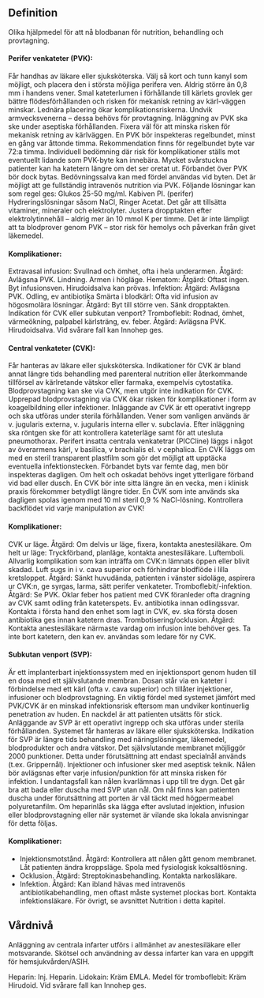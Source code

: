 ## Definition

Olika hjälpmedel för att nå blodbanan för nutrition, behandling och provtagning.

#### Perifer venkateter (PVK):

Får handhas av läkare eller sjuksköterska. Välj så kort och tunn kanyl som möjligt, och placera den i största möjliga perifera ven. Aldrig större än 0,8 mm i handens vener. Smal kateterlumen i förhållande till kärlets grovlek ger bättre flödesförhållanden och risken för mekanisk retning av kärl-väggen minskar. Lednära placering ökar komplikationsriskerna. Undvik armvecksvenerna – dessa behövs för provtagning.
Inläggning av PVK ska ske under aseptiska förhållanden. Fixera väl för att minska risken för mekanisk retning av kärlväggen. En PVK bör inspekteras regelbundet, minst en gång var åttonde timma. Rekommendation finns för regelbundet byte var 72:a timma. Individuell bedömning där risk för komplikationer ställs mot eventuellt lidande som PVK-byte kan innebära. Mycket svårstuckna patienter kan ha katetern längre om det ser oretat ut. Förbandet över PVK bör dock bytas. Bedövningssalva kan med fördel användas vid byten.
Det är möjligt att ge fullständig intravenös nutrition via PVK. Följande lösningar kan som regel ges:
Glukos 25-50 mg/ml.
Kabiven PI. (perifer)
Hydreringslösningar såsom NaCl, Ringer Acetat.
Det går att tillsätta vitaminer, mineraler och elektrolyter. Justera dropptakten efter elektrolytinnehåll – aldrig mer än 10 mmol K per timme.
Det är inte lämpligt att ta blodprover genom PVK – stor risk för hemolys och påverkan från givet läkemedel.

#### Komplikationer:

Extravasal infusion: Svullnad och ömhet, ofta i hela underarmen. Åtgärd: Avlägsna PVK. Lindning. Armen i högläge.
Hematom: Åtgärd: Oftast ingen. Byt infusionsven. Hirudoidsalva kan prövas.
Infektion: Åtgärd: Avlägsna PVK. Odling, ev antibiotika
Smärta i blodkärl: Ofta vid infusion av högosmolära lösningar. Åtgärd: Byt till större ven. Sänk dropptakten. Indikation för CVK eller subkutan venport?
Tromboflebit: Rodnad, ömhet, värmeökning, palpabel kärlsträng, ev. feber. Åtgärd: Avlägsna PVK. Hirudoidsalva. Vid svårare fall kan Innohep ges.

#### Central venkateter (CVK):

Får hanteras av läkare eller sjuksköterska. Indikationer för CVK är bland annat längre tids behandling med parenteral nutrition eller återkommande tillförsel av kärlretande vätskor eller farmaka, exempelvis cytostatika. Blodprovstagning kan ske via CVK, men utgör inte indikation för CVK. Upprepad blodprovstagning via CVK ökar risken för komplikationer i form av koagelbildning eller infektioner.
Inläggande av CVK är ett operativt ingrepp och ska utföras under sterila förhållanden. Vener som vanligen används är v. jugularis externa, v. jugularis interna eller v. subclavia. Efter inläggning ska röntgen ske för att kontrollera kateterläge samt för att utesluta pneumothorax. Perifert insatta centrala venkatetrar (PICCline) läggs i något av överarmens kärl, v basilica, v brachialis el. v cephalica.
En CVK läggs om med en steril transparent plastfilm som gör det möjligt att upptäcka eventuella infektionstecken. Förbandet byts var femte dag, men bör inspekteras dagligen. Om helt och oskadat behövs inget ytterligare förband vid bad eller dusch. En CVK bör inte sitta längre än en vecka, men i klinisk praxis förekommer betydligt längre tider. En CVK som inte används ska dagligen spolas igenom med 10 ml steril 0,9 % NaCl-lösning. Kontrollera backflödet vid varje manipulation av CVK!

#### Komplikationer:

CVK ur läge. Åtgärd: Om delvis ur läge, fixera, kontakta anestesiläkare. Om helt ur läge: Tryckförband, planläge, kontakta anestesiläkare.
Luftemboli. Allvarlig komplikation som kan inträffa om CVK:n lämnats öppen eller blivit skadad. Luft sugs in i v. cava superior och förhindrar blodflöde i lilla kretsloppet. Åtgärd: Sänkt huvudända, patienten i vänster sidoläge, aspirera ur CVK:n, ge syrgas, larma, sätt perifer venkateter.
Tromboflebit/-infektion. Åtgärd: Se PVK. Oklar feber hos patient med CVK föranleder ofta dragning av CVK samt odling från kateterspets. Ev. antibiotika innan odlingssvar. Kontakta i första hand den enhet som lagt in CVK, ev. ska första dosen antibiotika ges innan katetern dras.
Trombotisering/ocklusion. Åtgärd: Kontakta anestesiläkare närmaste vardag om infusion inte behöver ges. Ta inte bort katetern, den kan ev. användas som ledare för ny CVK.

#### Subkutan venport (SVP):

Är ett implanterbart injektionssystem med en injektionsport genom huden till en dosa med ett självslutande membran. Dosan står via en kateter i förbindelse med ett kärl (ofta v. cava superior) och tillåter injektioner, infusioner och blodprovstagning. En viktig fördel med systemet jämfört med PVK/CVK är en minskad infektionsrisk eftersom man undviker kontinuerlig penetration av huden. En nackdel är att patienten utsätts för stick.
Anläggande av SVP är ett operativt ingrepp och ska utföras under sterila förhållanden. Systemet får hanteras av läkare eller sjuksköterska. Indikation för SVP är längre tids behandling med näringslösningar, läkemedel, blodprodukter och andra vätskor. Det självslutande membranet möjliggör 2000 punktioner. Detta under förutsättning att endast specialnål används (t.ex. Grippernål). Injektioner och infusioner sker med aseptisk teknik. Nålen bör avlägsnas efter varje infusion/punktion för att minska risken för infektion. I undantagsfall kan nålen kvarlämnas i upp till tre dygn.
Det går bra att bada eller duscha med SVP utan nål. Om nål finns kan patienten duscha under förutsättning att porten är väl täckt med högpermeabel polyuretanfilm. Om heparinlås ska lägga efter avslutad injektion, infusion eller blodprovstagning eller när systemet är vilande ska lokala anvisningar för detta följas.

#### Komplikationer: 

- Injektionsmotstånd. Åtgärd: Kontrollera att nålen gått genom membranet. Låt patienten ändra kroppsläge. Spola med fysiologisk koksaltlösning.
- Ocklusion. Åtgärd: Streptokinasbehandling. Kontakta narkosläkare.
- Infektion. Åtgärd: Kan ibland hävas med intravenös antibiotikabehandling, men oftast måste systemet plockas bort. Kontakta infektionsläkare. För övrigt, se avsnittet Nutrition i detta kapitel.

## Vårdnivå

Anläggning av centrala infarter utförs i allmänhet av anestesiläkare eller motsvarande. Skötsel och användning av dessa infarter kan vara en uppgift för hemsjukvården/ASIH.


Heparin: Inj. Heparin.
Lidokain: Kräm EMLA.
Medel för tromboflebit: Kräm Hirudoid. Vid svårare fall kan Innohep ges.

